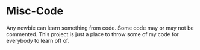 # Misc-Code
Any newbie can learn something from code. Some code may or may not be commented. This project is just a place to throw some of my code for everybody to learn off of. 
